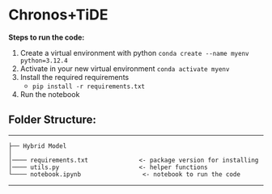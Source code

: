 # Chronos+TiDE

**Steps to run the code:**
1. Create a virtual environment with python
`conda create --name myenv python=3.12.4`
3. Activate in your new virtual environment
`conda activate myenv`
4. Install the required requirements
    - `pip install -r requirements.txt`
5. Run the notebook

## Folder Structure:
------------

    ├── Hybrid Model
    │
    │──── requirements.txt              <- package version for installing
    │──── utils.py                      <- helper functions
    └──── notebook.ipynb                 <- notebook to run the code
------------
